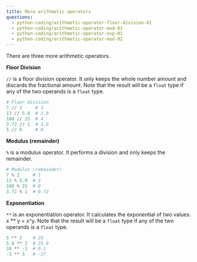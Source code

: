 ```yaml
---
title: More arithmetic operators
questions:
  - python-coding/arithmetic-operator-floor-division-01
  - python-coding/arithmetic-operator-mod-01
  - python-coding/arithmetic-operator-exp-01
  - python-coding/arithmetic-operator-mod-02
---
```


There are three more arithmetic operators.

**Floor Division**

`//` is a floor division operator. It only keeps the whole number amount and discards the fractional amount. Note that the result will be a `float` type if any of the two operands is a `float` type.

```python
# Floor division
7 // 2     # 3
13 // 5.0  # 2.0
100 // 25  # 4
3.72 // 1  # 3.0
5 // 6     # 0
```

**Modulus (remainder)**

`%` is a modulus operator. It performs a division and only keeps the remainder.

```python
# Modulus (remainder)
7 % 2     # 1
13 % 5.0  # 3
100 % 25  # 0
3.72 % 1  # 0.72
```

**Exponentiation**

`**` is an exponentiation operator. It calculates the exponential of two values. x \*\* y = x^y. Note that the result will be a `float` type if any of the two operands is a `float` type.

```python
5 ** 2    # 25
5.0 ** 2  # 25.0
10 ** -1  # 0.1
-3 ** 3   # -27
```
